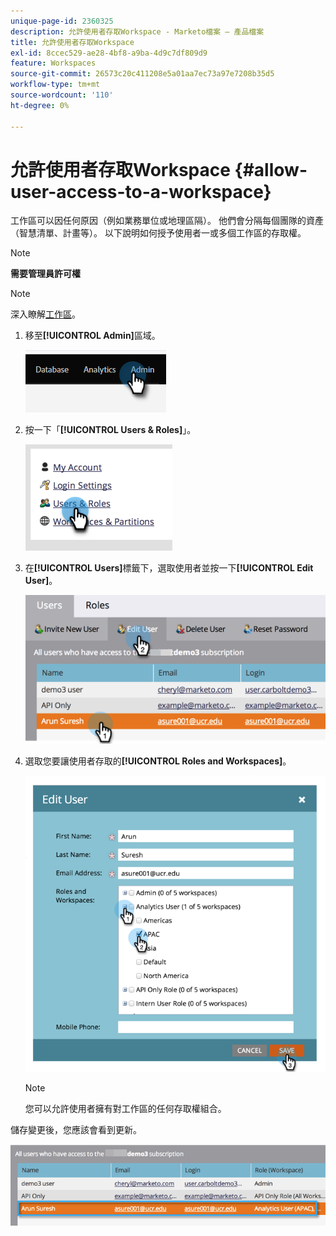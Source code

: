 ```yaml
---
unique-page-id: 2360325
description: 允許使用者存取Workspace - Marketo檔案 — 產品檔案
title: 允許使用者存取Workspace
exl-id: 8ccec529-ae28-4bf8-a9ba-4d9c7df809d9
feature: Workspaces
source-git-commit: 26573c20c411208e5a01aa7ec73a97e7208b35d5
workflow-type: tm+mt
source-wordcount: '110'
ht-degree: 0%

---
```


# 允許使用者存取Workspace {#allow-user-access-to-a-workspace}

工作區可以因任何原因（例如業務單位或地理區隔）。 他們會分隔每個團隊的資產（智慧清單、計畫等）。 以下說明如何授予使用者一或多個工作區的存取權。

>[!NOTE]
>
>**需要管理員許可權**

>[!NOTE]
>
>深入瞭解[工作區](/help/marketo/product-docs/administration/workspaces-and-person-partitions/understanding-workspaces-and-person-partitions.md)。

1. 移至&#x200B;**[!UICONTROL Admin]**&#x200B;區域。

   ![](assets/allow-user-access-to-a-workspace-1.png)

1. 按一下「**[!UICONTROL Users & Roles]**」。

   ![](assets/allow-user-access-to-a-workspace-2.png)

1. 在&#x200B;**[!UICONTROL Users]**&#x200B;標籤下，選取使用者並按一下&#x200B;**[!UICONTROL Edit User]**。

   ![](assets/allow-user-access-to-a-workspace-3.png)

1. 選取您要讓使用者存取的&#x200B;**[!UICONTROL Roles and Workspaces]**。

   ![](assets/allow-user-access-to-a-workspace-4.png)

   >[!NOTE]
   >
   >您可以允許使用者擁有對工作區的任何存取權組合。

儲存變更後，您應該會看到更新。

![](assets/allow-user-access-to-a-workspace-5.png)
